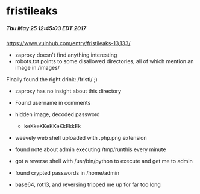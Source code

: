 fristileaks
===========
##### Thu May 25 12:45:03 EDT 2017

https://www.vulnhub.com/entry/fristileaks-13,133/

- zaproxy doesn't find anything interesting
- robots.txt points to some disallowed directories, all of which mention an image in /images/

Finally found the right drink: /fristi/ ;)

- zaproxy has no insight about this directory
- Found username in comments
- hidden image, decoded password
  - keKkeKKeKKeKkEkkEk

- weevely web shell uploaded with .php.png extension

- found note about admin executing /tmp/runthis every minute
- got a reverse shell with /usr/bin/python to execute and get me to admin
- found crypted passwords in /home/admin
- base64, rot13, and reversing tripped me up for far too long
